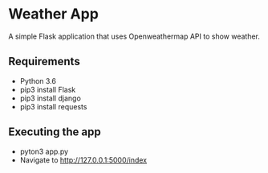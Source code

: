 # Weather App

A simple Flask application that uses Openweathermap API to show weather.

## Requirements

- Python 3.6
- pip3 install Flask
- pip3 install django
- pip3 install requests

## Executing the app

- pyton3 app.py
- Navigate to http://127.0.0.1:5000/index
